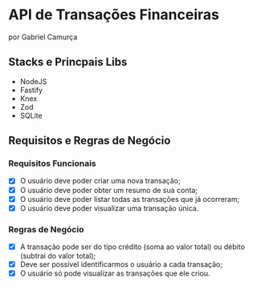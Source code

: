 # API de Transações Financeiras
por Gabriel Camurça

## Stacks e Princpais Libs
- NodeJS
- Fastify
- Knex
- Zod
- SQLite

## Requisitos e Regras de Negócio

### Requisitos Funcionais

- [x] O usuário deve poder criar uma nova transação;
- [x] O usuário deve poder obter um resumo de sua conta;
- [x] O usuário deve poder listar todas as transações que já ocorreram;
- [x] O usuário deve poder visualizar uma transação única.

### Regras de Negócio

- [x] A transação pode ser do tipo crédito (soma ao valor total) ou débito (subtrai do valor total);
- [x] Deve ser possível identificarmos o usuário a cada transação;
- [x] O usuário só pode visualizar as transações que ele criou.